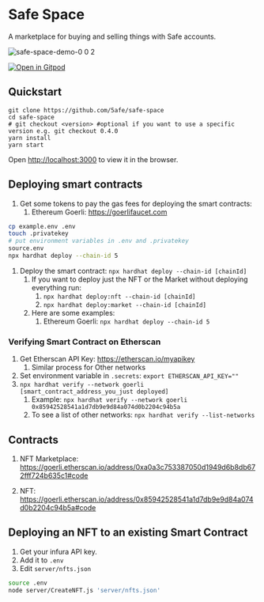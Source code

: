 # Safe Space

A marketplace for buying and selling things with Safe accounts.

![safe-space-demo-0 0 2](https://user-images.githubusercontent.com/9806858/216753361-7f4dab8a-5df7-4fcb-a671-5ca6e209eb24.gif)

[![Open in Gitpod](https://gitpod.io/button/open-in-gitpod.svg)](https://gitpod.io/#https://github.com/5afe/safe-space)

## Quickstart


```
git clone https://github.com/5afe/safe-space
cd safe-space
# git checkout <version> #optional if you want to use a specific version e.g. git checkout 0.4.0
yarn install
yarn start
```
Open [http://localhost:3000](http://localhost:3000) to view it in the browser.

## Deploying smart contracts

1. Get some tokens to pay the gas fees for deploying the smart contracts:
    1. Ethereum Goerli: https://goerlifaucet.com

```bash
cp example.env .env
touch .privatekey
# put environment variables in .env and .privatekey
source.env
npx hardhat deploy --chain-id 5
```

1. Deploy the smart contract: `npx hardhat deploy --chain-id [chainId]`
    1. If you want to deploy just the NFT or the Market without deploying everything run:
        1.  `npx hardhat deploy:nft --chain-id [chainId]`
        1.  `npx hardhat deploy:market --chain-id [chainId]`
    1. Here are some examples:
        1. Ethereum Goerli: `npx hardhat deploy --chain-id 5`

### Verifying Smart Contract on Etherscan

1. Get Etherscan API Key: https://etherscan.io/myapikey
    1. Similar process for Other networks
1. Set environment variable in `.secrets`: `export ETHERSCAN_API_KEY=""`
1. `npx hardhat verify --network goerli [smart_contract_address_you_just deployed]`
    1. Example: `npx hardhat verify --network goerli 0x85942528541a1d7db9e9d84a074d0b2204c94b5a`
    1. To see a list of other networks: `npx hardhat verify --list-networks`

## Contracts
1. NFT Marketplace: https://goerli.etherscan.io/address/0xa0a3c753387050d1949d6b8db672fff724b635c1#code

1. NFT: https://goerli.etherscan.io/address/0x85942528541a1d7db9e9d84a074d0b2204c94b5a#code

## Deploying an NFT to an existing Smart Contract

1. Get your infura API key.
1. Add it to `.env`
1. Edit `server/nfts.json`

```bash
source .env
node server/CreateNFT.js 'server/nfts.json'
```
